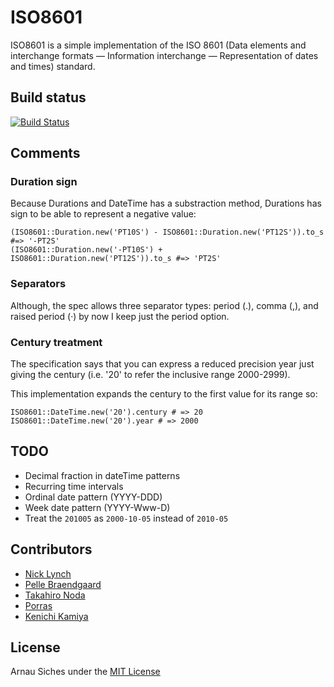 # ISO8601

ISO8601 is a simple implementation of the ISO 8601 (Data elements and
interchange formats — Information interchange — Representation of dates and
times) standard.

## Build status

[![Build Status](https://secure.travis-ci.org/arnau/ISO8601.png?branch=master)](http://travis-ci.org/arnau/ISO8601/)


## Comments

### Duration sign

Because Durations and DateTime has a substraction method, Durations has
sign to be able to represent a negative value:

    (ISO8601::Duration.new('PT10S') - ISO8601::Duration.new('PT12S')).to_s  #=> '-PT2S'
    (ISO8601::Duration.new('-PT10S') + ISO8601::Duration.new('PT12S')).to_s #=> 'PT2S'

### Separators

Although, the spec allows three separator types: period (.), comma (,), and
raised period (·) by now I keep just the period option.

### Century treatment

The specification says that you can express a reduced precision year
just giving the century (i.e. '20' to refer the inclusive range 2000-2999).

This implementation expands the century to the first value for its range
so:

    ISO8601::DateTime.new('20').century # => 20
    ISO8601::DateTime.new('20').year # => 2000


## TODO

* Decimal fraction in dateTime patterns
* Recurring time intervals
* Ordinal date pattern (YYYY-DDD)
* Week date pattern (YYYY-Www-D)
* Treat the `201005` as `2000-10-05` instead of `2010-05`

## Contributors

* [Nick Lynch](https://github.com/njlynch)
* [Pelle Braendgaard](https://github.com/pelle)
* [Takahiro Noda](https://github.com/tnoda)
* [Porras](https://github.com/porras)
* [Kenichi Kamiya](https://github.com/kachick)

## License

Arnau Siches under the [MIT License](https://github.com/arnau/ISO8601/blob/master/LICENSE)
